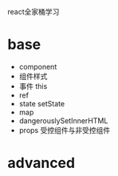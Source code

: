react全家桶学习
# base
* component 
* 组件样式
* 事件 this
* ref
* state  setState
* map
* dangerouslySetInnerHTML
* props
受控组件与非受控组件
# advanced